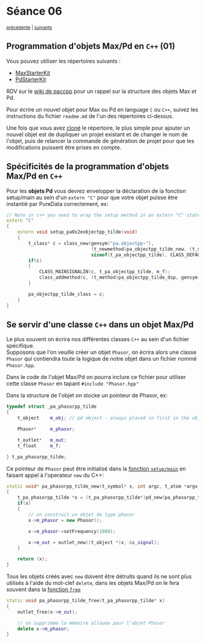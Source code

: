 # Séance 06

<p><sup><a href="../s05">précédente</a> | <a href="../s07">suivante</a></sup></p>

## Programmation d'objets Max/Pd en `C++` (01)

Vous pouvez utiliser les répertoires suivants :
 - [MaxStarterKit](https://github.com/paccpp/MaxStarterKit)
 - [PdStarterKit](https://github.com/paccpp/PdStarterKit)

RDV sur le [wiki de paccpp](https://github.com/paccpp/paccpp/wiki) pour un rappel sur la structure des objets Max et Pd.

Pour écrire un nouvel objet pour Max ou Pd en language `C` ou `C++`, suivez les instructions du fichier `readme.md` de l'un des répertoires ci-dessus.  

Une fois que vous avez [cloné](https://help.github.com/articles/cloning-a-repository/) le répertoire, le plus simple pour ajouter un nouvel objet est de dupliquer un projet existant et de changer le nom de l'objet, puis de relancer la commande de génération de projet pour que les modifications puissent être prises en compte.

## Spécificités de la programmation d'objets Max/Pd en `C++`

Pour les **objets Pd** vous devrez envelopper la déclaration de la fonction setup/main au sein d'un `extern "C"` pour que votre objet puisse être instantié par PureData correctement, ex:

```cpp
// Note in c++ you need to wrap the setup method in an extern "C" statement.
extern "C"
{
    extern void setup_pa0x2eobjectpp_tilde(void)
    {
        t_class* c = class_new(gensym("pa.objectpp~"),
                               (t_newmethod)pa_objectpp_tilde_new, (t_method)pa_objectpp_tilde_free,
                               sizeof(t_pa_objectpp_tilde), CLASS_DEFAULT, A_GIMME, 0);
        if(c)
        {
            CLASS_MAINSIGNALIN(c, t_pa_objectpp_tilde, m_f);
            class_addmethod(c, (t_method)pa_objectpp_tilde_dsp, gensym("dsp"), A_CANT);
        }

        pa_objectpp_tilde_class = c;
    }
}
```

## Se servir d'une classe `C++` dans un objet Max/Pd

Le plus souvent on écrira nos différentes classes `C++` au sein d'un fichier spécifique.  
Supposons que l'on veuille créer un objet `Phasor`, on écrira alors une classe `Phasor` qui contiendra toute la logique de notre objet dans un fichier nommé `Phasor.hpp`.

Dans le code de l'objet Max/Pd on pourra inclure ce fichier pour utiliser cette classe `Phasor` en tapant `#include "Phasor.hpp"`

Dans la structure de l'objet on stocke un pointeur de Phasor, ex:

```cpp
typedef struct _pa_phasorpp_tilde
{
    t_object    m_obj; // pd object - always placed in first in the object's struct

    Phasor*     m_phasor;

    t_outlet*   m_out;
    t_float     m_f;

} t_pa_phasorpp_tilde;
```

Ce pointeur de `Phasor` peut être initialisé dans la [fonction `setup/main`](https://github.com/paccpp/paccpp/wiki/Anatomie-d'un-objet-PureData#fonction-mainsetup) en faisant appel à l'operateur `new` du C++:

```cpp
static void* pa_phasorpp_tilde_new(t_symbol* s, int argc, t_atom *argv)
{
    t_pa_phasorpp_tilde *x = (t_pa_phasorpp_tilde*)pd_new(pa_phasorpp_tilde_class);
    if(x)
    {
        // on construit un objet de type phasor
        x->m_phasor = new Phasor();

        x->m_phasor->setFrequency(1000);

        x->m_out = outlet_new((t_object *)x, &s_signal);
    }

    return (x);
}
```

Tous les objets créés avec `new` doivent être détruits quand ils ne sont plus utilisés à l'aide du mot-clef `delete`, dans les objets Max/Pd on le fera souvent dans la [fonction `free`](https://github.com/paccpp/paccpp/wiki/Anatomie-d'un-objet-PureData#fonction-free)
```cpp
static void pa_phasorpp_tilde_free(t_pa_phasorpp_tilde* x)
{
    outlet_free(x->m_out);

    // on supprimme la mémoire allouée pour l'objet Phasor
    delete x->m_phasor;
}
```
